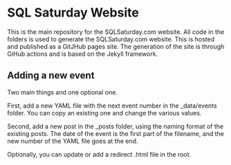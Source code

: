 # SQL Saturday Website

This is the main repository for the SQLSaturday.com website. All code in the folders is used to generate the SQLSaturday.com website. This is hosted and published as a GitJHub pages site. The generation of the site is through GiHub actions and is based on the Jekyll framework.

## Adding a new event
Two main things and one optional one.

First, add a new YAML file with the next event number in the _data/events folder. You can copy an existing one and change the various values.

Second, add a new post in the _posts folder, using the naming format of the existing posts. The date of the event is the first part of the filename, and the new number of the YAML file goes at the end.

Optionally, you can update or add a redirect .html file in the root.
